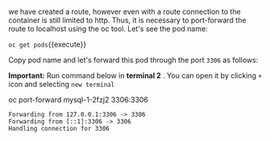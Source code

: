  we have created a route, however even with a route connection to the container is still limited to http. Thus, it is necessary to port-forward the route to localhost using the oc tool. Let's see the pod name:

`oc get pods`{{execute}}

Copy pod name and let's forward this pod through the port `3306` as follows:

**Important:** Run command below in **terminal 2** . You can open it by clicking `+` icon and selecting `new terminal`

oc port-forward mysql-1-2fzj2 3306:3306

```
Forwarding from 127.0.0.1:3306 -> 3306
Forwarding from [::1]:3306 -> 3306
Handling connection for 3306
```

